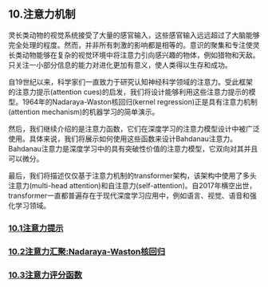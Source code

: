 ## 10.注意力机制

灵长类动物的视觉系统接受了大量的感官输入，这些感官输入远远超过了大脑能够完全处理的程度。然而，并非所有刺激的影响都是相等的。意识的聚集和专注使灵长类动物能够在复杂的视觉环境中将注意力引向感兴趣的物体，例如猎物和天敌。只关注一小部分信息的能力对进化更加有意义，使人类得以生存和成功。

自19世纪以来，科学家们一直致力于研究认知神经科学领域的注意力。受此框架的注意力提示(attention cues)的启发，我们将设计能够利用这些注意力提示的模型。1964年的Nadaraya-Waston核回归(kernel regression)正是具有注意力机制(attention mechanism)的机器学习的简单演示。

然后，我们继续介绍的是注意力函数，它们在深度学习的注意力模型设计中被广泛使用。具体来说，我们将展示如何使用这些函数来设计Bahdanau注意力。Bahdanau注意力是深度学习中的具有突破性价值的注意力模型，它双向对其并且可以微分。

最后，我们将描述仅仅基于注意力机制的transformer架构，该架构中使用了多头注意力(multi-head attention)和自注意力(self-attention)。自2017年横空出世，transformer一直都普遍存在于现代深度学习应用中，例如语言、视觉、语音和强化学习领域。

### [10.1注意力提示](./10_1.ipynb)
### [10.2注意力汇聚:Nadaraya-Waston核回归](./10_2.ipynb)
### [10.3注意力评分函数](./10_3.ipynb)